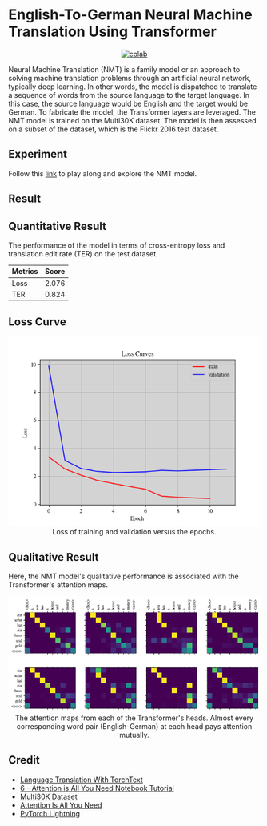 # English-To-German Neural Machine Translation Using Transformer


 <div align="center">
    <a href="https://colab.research.google.com/github/reshalfahsi/neural-machine-translation/blob/master/EN_DE_Neural_Machine_Translation.ipynb"><img src="https://colab.research.google.com/assets/colab-badge.svg" alt="colab"></a>
    <br />
 </div>


Neural Machine Translation (NMT) is a family model or an approach to solving machine translation problems through an artificial neural network, typically deep learning. In other words, the model is dispatched to translate a sequence of words from the source language to the target language. In this case, the source language would be English and the target would be German. To fabricate the model, the Transformer layers are leveraged. The NMT model is trained on the Multi30K dataset. The model is then assessed on a subset of the dataset, which is the Flickr 2016 test dataset.


## Experiment


Follow this [link](https://github.com/reshalfahsi/neural-machine-translation/blob/master/EN-DE_Neural_Machine_Translation.ipynb) to play along and explore the NMT model.


## Result

## Quantitative Result

The performance of the model in terms of cross-entropy loss and translation edit rate (TER) on the test dataset.

Metrics | Score |
------------ | ------------- |
Loss | 2.076 |
TER | 0.824 |


## Loss Curve

<p align="center"> <img src="https://github.com/reshalfahsi/neural-machine-translation/blob/master/assets/loss_curve.png" alt="loss_curve" > <br /> Loss of training and validation versus the epochs. </p>

## Qualitative Result

Here, the NMT model's qualitative performance is associated with the Transformer's attention maps.

<p align="center"> <img src="https://github.com/reshalfahsi/neural-machine-translation/blob/master/assets/qualitative_result.png" alt="qualitative_result"> <br /> The attention maps from each of the Transformer's heads. Almost every corresponding word pair (English-German) at each head pays attention mutually. </p>


## Credit

- [Language Translation With TorchText](https://pytorch.org/tutorials/beginner/torchtext_translation_tutorial.html)
- [6 - Attention is All You Need Notebook Tutorial](https://github.com/bentrevett/pytorch-seq2seq/blob/master/6%20-%20Attention%20is%20All%20You%20Need.ipynb)
- [Multi30K Dataset](https://github.com/multi30k/dataset)
- [Attention Is All You Need](https://arxiv.org/abs/1706.03762)
- [PyTorch Lightning](https://lightning.ai/docs/pytorch/latest/)

